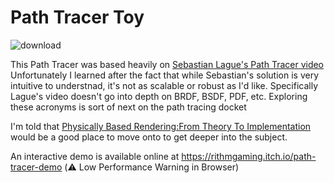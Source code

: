 # Path Tracer Toy
![download](https://github.com/user-attachments/assets/4c8612cf-a508-4483-ae80-83e9f89b2d60)

This Path Tracer was based heavily on [Sebastian Lague's Path Tracer video](https://www.youtube.com/watch?v=Qz0KTGYJtUk&t=1870s&ab_channel=SebastianLague)
Unfortunately I learned after the fact that while Sebastian's solution is very intuitive to understnad, it's not as scalable or robust as I'd like. Specifically Lague's video doesn't go into depth on BRDF, BSDF, PDF, etc. Exploring these acronyms is sort of next on the path tracing docket

I'm told that [Physically Based Rendering:From Theory To Implementation](https://pbr-book.org/) would be a good place to move onto to get deeper into the subject.

An interactive demo is available online at https://rithmgaming.itch.io/path-tracer-demo (⚠️ Low Performance Warning in Browser)
